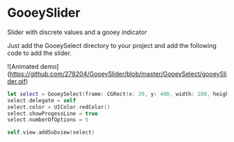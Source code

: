 # GooeySlider
Slider with discrete values and a gooey indicator

Just add the GooeySelect directory to your project and add the following code to add the slider.

![Animated demo]
(https://github.com/278204/GooeySlider/blob/master/GooeySelect/gooeySlider.gif)

```Swift
let select = GooeySelect(frame: CGRect(x: 20, y: 400, width: 280, height: 50))
select.delegate = self
select.color = UIColor.redColor()
select.showProgessLine = true
select.numberOfOptions = 5

self.view.addSubview(select)
```


